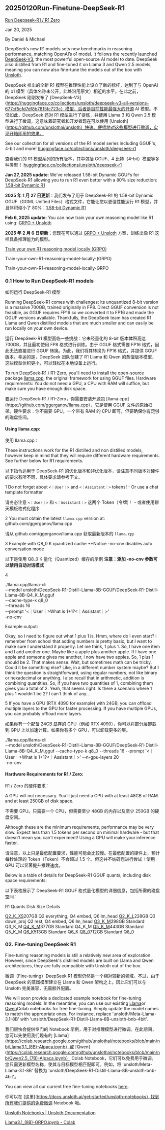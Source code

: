 ## 20250120Run-Finetune-DeepSeek-R1

[Run Deepseek-R1 / R1 Zero](https://unsloth.ai/blog/deepseek-r1)

Jan 20, 2025

By Daniel & Michael

DeepSeek’s new R1 models sets new benchmarks in reasoning performance, matching OpenAI’s o1 model. It follows the recently launched [DeepSeek-V3](https://huggingface.co/collections/unsloth/deepseek-v3-all-versions-677cf5cfd7df8b7815fc723c), the most powerful open-source AI model to date. DeepSeek also distilled from R1 and fine-tuned it on Llama 3 and Qwen 2.5 models, meaning you can now also fine-tune the models out of the box with [Unsloth](https://github.com/unslothai/unsloth). 

DeepSeek 推出的全新 R1 模型在推理性能上设立了新的标杆，达到了与 OpenAI 的 o1 模型（具体名称未公开，此处沿用原文）相近的水平。在此之前，DeepSeek 刚刚发布了 [DeepSeek-V3](https://huggingface.co/collections/unsloth/deepseek-v3-all-versions-677cf5cfd7df8b7815fc723c）模型，后者是目前性能最强大的开源 AI 模型。不仅如此，DeepSeek 还对 R1 模型进行了提炼，并使用 Llama 3 和 Qwen 2.5 模型进行了微调，这意味着研究者和开发者现在可以使用 [Unsloth](https://github.com/unslothai/unsloth）快速、便捷地对这些模型进行微调，实现开箱即用的效果。

See our collection for all versions of the R1 model series including GGUF's, 4-bit and more! [huggingface.co/collections/unsloth/deepseek-r1](https://huggingface.co/collections/unsloth/deepseek-r1-all-versions-678e1c48f5d2fce87892ace5)

查看我们的 R1 模型系列的所有版本，其中包括 GGUF、4 比特（4-bit）模型等多种类型！ [huggingface.co/collections/unsloth/deepseek-r1](https://huggingface.co/collections/unsloth/deepseek-r1-all-versions-678e1c48f5d2fce87892ace5)

**Jan 27, 2025 update**: We've released 1.58-bit Dynamic GGUFs for DeepSeek-R1 allowing you to run R1 even better with a 80% size reduction: [1.58-bit Dynamic R1](https://unsloth.ai/blog/deepseekr1-dynamic)

**2025 年 1 月 27 日更新**：我们发布了用于 DeepSeek-R1 的 1.58-bit Dynamic GGUF（GGML Unified Files）格式文件，它能让您以更佳性能运行 R1 模型，并且体积缩小了 80%：[1.58-bit Dynamic R1](https://unsloth.ai/blog/deepseekr1-dynamic)

**Feb 6, 2025 update**: You can now train your own reasoning model like R1 using: [GRPO + Unsloth](https://unsloth.ai/blog/r1-reasoning)

**2025 年 2 月 6 日更新**：您现在可以通过 [GRPO + Unsloth](https://unsloth.ai/blog/r1-reasoning) 方案，训练出像 R1 这样具备推理能力的模型。

[Train your own R1 reasoning model locally (GRPO)](https://unsloth.ai/blog/r1-reasoning)


Train-your-own-R1-reasoning-model-locally-(GRPO)

Train-your-own-R1-reasoning-model-locally-GRPO

### 0.1 How to Run DeepSeek-R1 models 

如何运行 DeepSeek-R1 模型

Running DeepSeek-R1 comes with challenges: its unquantized 8-bit version is a massive 700GB, trained originally in FP8. Direct GGUF conversion is not feasible, as GGUF requires FP16 so we converted it to FP16 and made the GGUF versions available. Thankfully, the DeepSeek team has created R1 Llama and Qwen distilled models that are much smaller and can easily be run locally on your own device. 

运行 DeepSeek-R1 模型面临一些挑战：它未经量化的 8-bit 版本体积高达 700GB，并且最初使用 FP8 格式进行训练。由于 GGUF 格式需要 FP16 格式，因此无法直接进行 GGUF 转换。为此，我们将其转换为 FP16 格式，并提供 GGUF 版本。幸运的是，DeepSeek 团队创建了 R1 Llama 和 Qwen 的蒸馏版本模型，这些模型体积更小，可以轻松在本地设备上运行。

To run DeepSeek-R1 / R1-Zero, you'll need to install the open-source package [llama.cpp](https://github.com/ggerganov/llama.cpp), the original framework for using GGUF files. Hardware requirements: You do not need a GPU, a CPU with RAM will suffice, but make sure you have enough disk space. 

要运行 DeepSeek-R1 / R1-Zero，你需要安装开源包 [llama.cpp](https://github.com/ggerganov/llama.cpp），它是使用 GGUF 文件的原始框架。硬件要求：你不需要 GPU，一个带有 RAM 的 CPU 即可，但要确保你有足够的磁盘空间。

#### Using llama.cpp:

使用 llama.cpp：

These instructions work for the R1 distilled and non distilled models, however keep in mind that they will require different hardware requirements. See further below for R1 requirements. 

以下指令适用于 DeepSeek-R1 的优化版本和非优化版本，请注意不同版本对硬件的要求有所不同，具体要求请参考下文。

1 Do not forget about `<｜User｜>` and `<｜Assistant｜>` tokens! - Or use a chat template formatter

请务必注意 `<｜User｜>` 和 `<｜Assistant｜>` 这两个 Token（令牌)！ - 或者使用聊天模板格式化程序

2 You must obtain the latest `llama.cpp` version at: github.com/ggerganov/llama.cpp

请从 github.com/ggerganov/llama.cpp 获取最新版本的 `llama.cpp`

3 Example with Q8_0 K quantized cache **Notice -no-cnv disables auto conversation mode

以下是使用 Q8_0 K 量化（Quantized）缓存的示例 **注意：添加 -no-cnv 参数可以禁用自动对话模式**

4 

./llama.cpp/llama-cli \
 --model unsloth/DeepSeek-R1-Distill-Llama-8B-GGUF/DeepSeek-R1-Distill-Llama-8B-Q4_K_M.gguf \
 --cache-type-k q8_0 \
 --threads 16 \
 --prompt '<｜User｜>What is 1+1?<｜Assistant｜>' \
 -no-cnv
 
Example output:

<think>
 Okay, so I need to figure out what 1 plus 1 is. Hmm, where do I even start? I remember from school that adding numbers is pretty basic, but I want to make sure I understand it properly.
 Let me think, 1 plus 1. So, I have one item and I add another one. Maybe like a apple plus another apple. If I have one apple and someone gives me another, I now have two apples. So, 1 plus 1 should be 2. That makes sense.
 Wait, but sometimes math can be tricky. Could it be something else? Like, in a different number system maybe? But I think the question is straightforward, using regular numbers, not like binary or hexadecimal or anything.
 I also recall that in arithmetic, addition is combining quantities. So, if you have two quantities of 1, combining them gives you a total of 2. Yeah, that seems right.
 Is there a scenario where 1 plus 1 wouldn't be 2? I can't think of any...

5 If you have a GPU (RTX 4090 for example) with 24GB, you can offload multiple layers to the GPU for faster processing. If you have multiple GPUs, you can probably offload more layers.

如果你有一个配备 24GB 显存的 GPU（例如 RTX 4090），你可以将部分层卸载到 GPU 上以加速计算。如果你有多个 GPU，可以卸载更多的层。

./llama.cpp/llama-cli \
   --model unsloth/DeepSeek-R1-Distill-Llama-8B-GGUF/DeepSeek-R1-Distill-Llama-8B-Q4_K_M.gguf
   --cache-type-k q8_0 
   --threads 16 
   --prompt '<｜User｜>What is 1+1?<｜Assistant｜>'
   --n-gpu-layers 20 \
    -no-cnv

#### Hardware Requirements for R1 / Zero:

R1 / Zero 的硬件要求：

A GPU will not necessary. You’ll just need a CPU with at least 48GB of RAM and at least 250GB of disk space. 

不需要 GPU。只需要一个 CPU，但需要至少 48GB 的内存以及至少 250GB 的硬盘空间。

Although these are the minimum requirements, performance may be very slow. Expect less than 1.5 tokens per second on minimal hardware - but that doesn't mean you can't experiment! Using a GPU will make your inference faster. 

请注意，以上只是最低配置要求，性能可能会比较慢。在最低配置的硬件上，预计每秒处理的 Token（Token）不会超过 1.5 个。但这并不妨碍您进行尝试！使用 GPU 可以显著提升推理速度。

Below is a table of details for DeepSeek-R1 GGUF quants, including disk space requirements: 

以下表格展示了 DeepSeek-R1 GGUF 格式量化模型的详细信息，包括所需的磁盘空间：

R1 Quants Disk Size Details 

[Q2_K_XS](https://huggingface.co/unsloth/DeepSeek-R1-GGUF/tree/main/DeepSeek-R1-Q2_K_XS)207GB Q2 everything, Q4 embed, Q6 lm_head [Q2_K_L](https://huggingface.co/unsloth/DeepSeek-R1-GGUF/tree/main/DeepSeek-R1-Q2_K_L)228GB Q3 down_proj Q2 rest, Q4 embed, Q6 lm_head [Q3_K_M](https://huggingface.co/unsloth/DeepSeek-R1-GGUF/tree/main/DeepSeek-R1-Q3_K_M)298GB Standard Q3_K_M [Q4_K_M](https://huggingface.co/unsloth/DeepSeek-R1-GGUF/tree/main/DeepSeek-R1-Q4_K_M)377GB Standard Q4_K_M [Q5_K_M](https://huggingface.co/unsloth/DeepSeek-R1-GGUF/tree/main/DeepSeek-R1-Q5_K_M)443GB Standard Q5_K_M [Q6_K](https://huggingface.co/unsloth/DeepSeek-R1-GGUF/tree/main/DeepSeek-R1-Q6_K)513GB Standard Q6_K [Q8_0](https://huggingface.co/unsloth/DeepSeek-R1-GGUF/tree/main/DeepSeek-R1-Q8_0)712GB Standard Q8_0 

### 02. Fine-tuning DeepSeek R1 

Fine-tuning reasoning models is still a relatively new area of exploration. However, since DeepSeek's distilled models are built on Llama and Qwen architectures, they are fully compatible with Unsloth out of the box. 

微调（Fine-tuning）DeepSeek R1 模型仍然是一个相对较新的领域。不过，由于 DeepSeek 的蒸馏模型建立在 Llama 和 Qwen 架构之上，因此它们可以与 Unsloth 完美兼容，无需额外配置。

We will soon provide a dedicated example notebook for fine-tuning reasoning models. In the meantime, you can use our existing [Llama](https://colab.research.google.com/github/unslothai/notebooks/blob/main/nb/Llama3.1_(8B)-Alpaca.ipynb)or [Qwen](https://colab.research.google.com/github/unslothai/notebooks/blob/main/nb/Qwen2.5_(7B)-Alpaca.ipynb)Colab notebooks for free fine-tuning. Simply update the model names to match the appropriate ones. For instance, replace 'unsloth/Meta-Llama-3.1-8B' with 'unsloth/DeepSeek-R1-Distill-Llama-8B-unsloth-bnb-4bit'. 

我们很快会提供专门的 Notebook 示例，用于对推理模型进行微调。在此期间，您可以先使用我们现有的 [Llama](https://colab.research.google.com/github/unslothai/notebooks/blob/main/nb/Llama3.1_(8B)-Alpaca.ipynb）或 [Qwen](https://colab.research.google.com/github/unslothai/notebooks/blob/main/nb/Qwen2.5_(7B)-Alpaca.ipynb） Colab Notebook，它们可以免费用于微调。您只需更新模型名称，使其与目标模型相匹配即可。例如，将 'unsloth/Meta-Llama-3.1-8B' 替换为 'unsloth/DeepSeek-R1-Distill-Llama-8B-unsloth-bnb-4bit'。

You can view all our current free fine-tuning notebooks [here](https://docs.unsloth.ai/get-started/unsloth-notebooks). 

你可以在 [这里](https://docs.unsloth.ai/get-started/unsloth-notebooks）找到所有我们提供的免费微调 Notebook 哦。

[Unsloth Notebooks | Unsloth Documentation](https://docs.unsloth.ai/get-started/unsloth-notebooks)

[Llama3.1\_(8B)-GRPO.ipynb - Colab](https://colab.research.google.com/github/unslothai/notebooks/blob/main/nb/Llama3.1_(8B)-GRPO.ipynb#scrollTo=IWXjM1OCfJCv)
